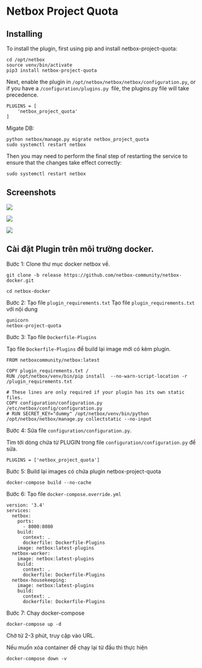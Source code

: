 # Netbox Project Quota

## Installing

To install the plugin, first using pip and install netbox-project-quota:

```
cd /opt/netbox
source venv/bin/activate
pip3 install netbox-project-quota
```

Next, enable the plugin in `/opt/netbox/netbox/netbox/configuration.py`, or if you have a `/configuration/plugins.py `file, the plugins.py file will take precedence.

```
PLUGINS = [
    'netbox_project_quota'
]
```

Migate DB:


```
python netbox/manage.py migrate netbox_project_quota
sudo systemctl restart netbox
```

Then you may need to perform the final step of restarting the service to ensure that the changes take effect correctly:

```
sudo systemctl restart netbox
```

## Screenshots

![](./images/quotatemplate.png)

![](./images/projectquota.png)

![](./images/projectdetail.png)

## Cài đặt Plugin trên môi trường docker.

Bước 1: Clone thư mục docker netbox về.

```
git clone -b release https://github.com/netbox-community/netbox-docker.git

cd netbox-docker
```

Bước 2: Tạo file `plugin_requirements.txt`
Tạo file `plugin_requirements.txt` với nội dung

```
gunicorn
netbox-project-quota
```

Bước 3: Tạo file `Dockerfile-Plugins`

Tạo file `Dockerfile-Plugins` để build lại image mới có kèm plugin.

```
FROM netboxcommunity/netbox:latest

COPY plugin_requirements.txt /
RUN /opt/netbox/venv/bin/pip install  --no-warn-script-location -r /plugin_requirements.txt

# These lines are only required if your plugin has its own static files.
COPY configuration/configuration.py /etc/netbox/config/configuration.py
# RUN SECRET_KEY="dummy" /opt/netbox/venv/bin/python /opt/netbox/netbox/manage.py collectstatic --no-input
```

Bước 4: Sửa file `configuration/configuration.py`.

Tìm tới dòng chứa từ PLUGIN trong file `configuration/configuration.py` để sửa.

```
PLUGINS = ['netbox_project_quota']
```

Bước 5: Build lại images có chứa plugin netbox-project-quota

```
docker-compose build --no-cache
```

Bước 6: Tạo file `docker-compose.override.yml`

```
version: '3.4'
services:
  netbox:
    ports:
      - 8000:8080
    build:
      context: .
      dockerfile: Dockerfile-Plugins
    image: netbox:latest-plugins
  netbox-worker:
    image: netbox:latest-plugins
    build:
      context: .
      dockerfile: Dockerfile-Plugins
  netbox-housekeeping:
    image: netbox:latest-plugins
    build:
      context: .
      dockerfile: Dockerfile-Plugins
```

Bước 7: Chạy docker-compose

```
docker-compose up -d
```

Chờ từ 2-3 phút, truy cập vào URL.


Nếu muốn xóa container để chạy lại từ đầu thì thực hiện

```
docker-compose down -v
```

